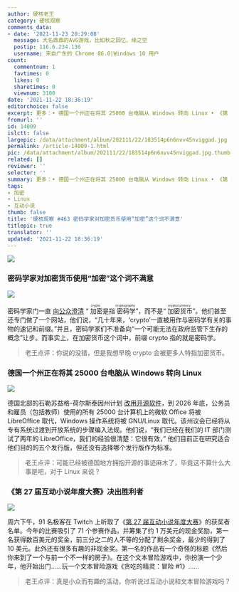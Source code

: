```yaml
---
author: 硬核老王
category: 硬核观察
comments_data:
- date: '2021-11-23 20:29:08'
  message: 大名鼎鼎的AVG游戏，比如秋之回忆、缘之空
  postip: 116.6.234.136
  username: 来自广东的 Chrome 86.0|Windows 10 用户
count:
  commentnum: 1
  favtimes: 0
  likes: 0
  sharetimes: 0
  viewnum: 3100
date: '2021-11-22 18:36:19'
editorchoice: false
excerpt: 更多：• 德国一个州正在将其 25000 台电脑从 Windows 转向 Linux • 《第 27 届互动小说年度大赛》决出胜利者
fromurl: ''
id: 14009
islctt: false
largepic: /data/attachment/album/202111/22/183514p6n6nvv45nviggad.jpg
permalink: /article-14009-1.html
pic: /data/attachment/album/202111/22/183514p6n6nvv45nviggad.jpg.thumb.jpg
related: []
reviewer: ''
selector: ''
summary: 更多：• 德国一个州正在将其 25000 台电脑从 Windows 转向 Linux • 《第 27 届互动小说年度大赛》决出胜利者
tags:
- 加密
- Linux
- 互动小说
thumb: false
title: '硬核观察 #463 密码学家对加密货币使用“加密”这个词不满意'
titlepic: true
translator: ''
updated: '2021-11-22 18:36:19'
---
```


![](/data/attachment/album/202111/22/183514p6n6nvv45nviggad.jpg)


### 密码学家对加密货币使用“加密”这个词不满意


![](/data/attachment/album/202111/22/183524oypp3qd3t3z9yyzp.jpg)


密码学家门一直 [向公众澄清](https://www.theguardian.com/technology/2021/nov/18/crypto-cryptocurrency-cryptographers?mid=1) “<ruby> 加密 <rt>  crypto </rt></ruby>是指<ruby> 密码学 <rt>  cryptography </rt></ruby>”，而不是“<ruby> 加密货币 <rt>  cryptocurrency </rt></ruby>”。他们甚至还专门做了一个网站，他们说，“几十年来，‘crypto’一直被用作与密码学有关的事物的速记和前缀。”并且，密码学家们不准备向“一个可能无法在政府监管下生存的概念”让步。而事实上，在加密货币这个词中，前缀 crypto 指的就是密码学。



> 
> 老王点评：你说的没错，但是我想早晚 crypto 会被更多人特指加密货币。
> 
> 
> 


### 德国一个州正在将其 25000 台电脑从 Windows 转向 Linux


![](/data/attachment/album/202111/22/183543ctgkkl8t30o3zx8u.jpg)


德国北部的石勒苏益格-荷尔斯泰因州计划 [改用开源软件](https://blog.documentfoundation.org/blog/2021/11/18/german-state-planning-to-switch-25000-pcs-to-libreoffice/)，到 2026 年底，公务员和雇员（包括教师）使用的所有 25000 台计算机上的微软 Office 将被 LibreOffice 取代，Windows 操作系统将被 GNU/Linux 取代。该州议会已经将从专有系统过渡到开放系统的步骤编入法规。他们说，“我们已经在我们的 IT 部门测试了两年的 LibreOffice，我们的经验很清楚：它很有效，” 他们目前正在研究适合他们目的的五个发行版，但还没有选择哪个发行版作为标准。



> 
> 老王点评：可能已经被德国地方拥抱开源的事迹麻木了，毕竟这不算什么大事是吧，对于 Linux 来说？
> 
> 
> 


### 《第 27 届互动小说年度大赛》决出胜利者


![](/data/attachment/album/202111/22/183605bi9c8ij98yla9b98.jpg)


周六下午，91 名极客在 Twitch 上听取了《[第 27 届互动小说年度大赛](https://ifcomp.org/)》的获奖者名单。今年的比赛吸引了 71 个参赛作品，并筹集了约 1 万美元的现金奖励，第一名获得数百美元的奖金，前三分之二的人不等的分配了剩余奖金，最少的得到了 10 美元。此外还有很多有趣的非现金奖。第一名的作品有一个奇怪的标题《然后你来到了一个与前一个不一样的房子》。在这个文本冒险游戏中，你扮演一个少年，他开始出门……玩一个文本冒险游戏《贪吃的精灵：冒险 #1》……



> 
> 老王点评：真是小众而有趣的活动，你听说过互动小说和文本冒险游戏吗？
> 
> 
>